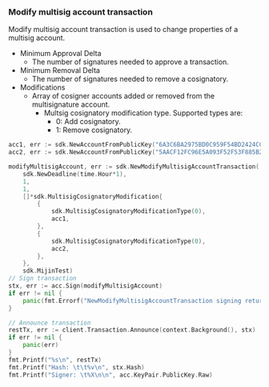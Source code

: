 ### Modify multisig account transaction
Modify multisig account transaction is used to change properties of a multisig account.
  * Minimum Approval Delta
    * The number of signatures needed to approve a transaction.
  * Minimum Removal Delta
    * The number of signatures needed to remove a cosignatory.
  * Modifications
    * Array of cosigner accounts added or removed from the multisignature account.
      * Multsig cosignatory modification type. Supported types are:
        * 0: Add cosignatory.
        * 1: Remove cosignatory.
```go
acc1, err := sdk.NewAccountFromPublicKey("6A3C6BA2975BD0C959F54BD2424CC2150C22F4137E1EFC097BBE768615FC36C7", networkType)
acc2, err := sdk.NewAccountFromPublicKey("5AACF12FC96E5A093F52F53F885B28D42349EF377C6DD857963E2DE9CF1F69D4", networkType)

modifyMultisigAccount, err := sdk.NewModifyMultisigAccountTransaction(
	sdk.NewDeadline(time.Hour*1),
	1,
	1,
	[]*sdk.MultisigCosignatoryModification{
		{
			sdk.MultisigCosignatoryModificationType(0),
			acc1,
		},
		{
			sdk.MultisigCosignatoryModificationType(0),
			acc2,
		},
	},
	sdk.MijinTest)
// Sign transaction
stx, err := acc.Sign(modifyMultisigAccount)
if err != nil {
	panic(fmt.Errorf("NewModifyMultisigAccountTransaction signing returned error: %s", err))
}

// Announce transaction
restTx, err := client.Transaction.Announce(context.Background(), stx)
if err != nil {
	panic(err)
}
fmt.Printf("%s\n", restTx)
fmt.Printf("Hash: \t\t%v\n", stx.Hash)
fmt.Printf("Signer: \t%X\n\n", acc.KeyPair.PublicKey.Raw)
```
